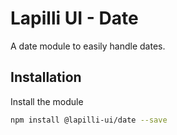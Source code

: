 # Lapilli UI - Date

A date module to easily handle dates.

## Installation

Install the module

```sh
npm install @lapilli-ui/date --save
```